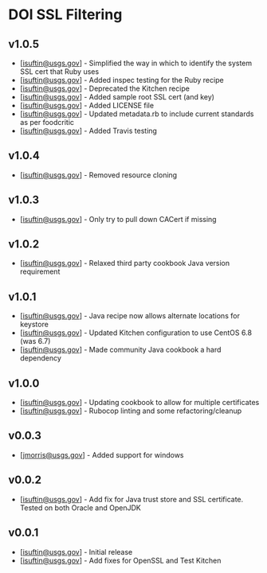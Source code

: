 DOI SSL Filtering
=================

v1.0.5
------
- [isuftin@usgs.gov] - Simplified the way in which to identify the system SSL cert
	that Ruby uses
- [isuftin@usgs.gov] - Added inspec testing for the Ruby recipe
- [isuftin@usgs.gov] - Deprecated the Kitchen recipe
- [isuftin@usgs.gov] - Added sample root SSL cert (and key)
- [isuftin@usgs.gov] - Added LICENSE file
- [isuftin@usgs.gov] - Updated metadata.rb to include current standards as per foodcritic
- [isuftin@usgs.gov] - Added Travis testing

v1.0.4
------
- [isuftin@usgs.gov] - Removed resource cloning

v1.0.3
------
- [isuftin@usgs.gov] - Only try to pull down CACert if missing

v1.0.2
------
- [isuftin@usgs.gov] - Relaxed third party cookbook Java version requirement

v1.0.1
------
- [isuftin@usgs.gov] - Java recipe now allows alternate locations for keystore
- [isuftin@usgs.gov] - Updated Kitchen configuration to use CentOS 6.8 (was 6.7)
- [isuftin@usgs.gov] - Made community Java cookbook a hard dependency

v1.0.0
------
- [isuftin@usgs.gov] - Updating cookbook to allow for multiple certificates
- [isuftin@usgs.gov] - Rubocop linting and some refactoring/cleanup

v0.0.3
------
- [jmorris@usgs.gov] - Added support for windows

v0.0.2
------

- [isuftin@usgs.gov] - Add fix for Java trust store and SSL certificate. Tested on both Oracle and OpenJDK

v0.0.1
------

- [isuftin@usgs.gov] - Initial release
- [isuftin@usgs.gov] - Add fixes for OpenSSL and Test Kitchen  
